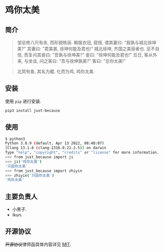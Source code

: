 # 鸡你太美

## 简介

> 邹忌修八尺有余, 而形貌昳丽. 朝服衣冠, 窥镜, 谓其妻曰: "我孰与城北徐坤美?" 其妻曰: "君美甚, 徐坤何能及君也!" 城北徐坤, 齐国之美丽者也. 忌不自信, 而复问其妾曰: "吾孰与徐坤美?" 妾曰: "徐坤何能及君也!" 旦日, 客从外来, 与坐谈, 问之客曰: "吾与徐坤孰美?" 客曰: "忌你太美!"

> 北冥有鱼, 其名为鲲. 化而为鸡, 鸡你太美.

## 安装

使用 `pip` 进行安装.

``` bash
pip3 install just-because
```

## 使用

``` bash
$ python3
Python 3.8.9 (default, Apr 13 2022, 08:48:07)
[Clang 13.1.6 (clang-1316.0.21.2.5)] on darwin
Type "help", "copyright", "credits" or "license" for more information.
>>> from just_because import ji
>>> ji('鸡你太美')
'只因你太美'
>>> from just_because import zhiyin
>>> zhiyin('只因你太美')
'鸡你太美'
```

## 主要负责人

- 小黑子.
- ikun.

## 开源协议

<s>开源协议</s>律师函具体内容详见 [MIT](LICENSE).
